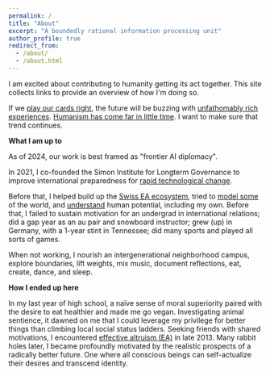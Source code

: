 ```yaml
---
permalink: /
title: "About"
excerpt: "A boundedly rational information processing unit"
author_profile: true
redirect_from: 
  - /about/
  - /about.html
---
```



I am excited about contributing to humanity getting its act together. This site collects links to provide an overview of how I'm doing so.

If we [play our cards right](https://www.youtube.com/watch?v=CrMIEz_mSJM), the future will be buzzing with [unfathomably rich experiences](https://joecarlsmith.com/2021/01/18/actually-possible-thoughts-on-utopia). [Humanism has come far in little time](https://ourworldindata.org/problems-and-progress). I want to make sure that trend continues. 

**What I am up to**

As of 2024, our work is best framed as "frontier AI diplomacy".

In 2021, I co-founded the Simon Institute for Longterm Governance to improve international preparedness for [rapid technological change](https://simoninstitute.ch/).

Before that, I helped build up the [Swiss EA ecosystem](https://effectivealtruism.ch/), tried to [model some](https://www.hindawi.com/journals/complexity/2022/8210732/) of the world, and [understand](https://konrads.link/posts/2019/11/my-favorite-podcasts/) human potential, including my own. Before that, I failed to sustain motivation for an undergrad in international relations; did a gap year as an au pair and snowboard instructor; grew (up) in Germany, with a 1-year stint in Tennessee; did many sports and played all sorts of games.

When not working, I nourish an intergenerational neighborhood campus, explore boundaries, lift weights, mix music, document reflections, eat, create, dance, and sleep.

**How I ended up here**

In my last year of high school, a naïve sense of moral superiority paired with the desire to eat healthier and made me go vegan. Investigating animal sentience, it dawned on me that I could leverage my privilege for better things than climbing local social status ladders. Seeking friends with shared motivations, I encountered [effective altruism (EA)](https://en.wikipedia.org/wiki/Effective_altruism) in late 2013. Many rabbit holes later, I became profoundly motivated by the realistic prospects of a radically better future. One where all conscious beings can self-actualize their desires and transcend identity.
